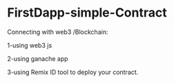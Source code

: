 # FirstDapp-simple-Contract
Connecting with web3 /Blockchain:

1-using web3 js   

2-using ganache app   

3-using Remix ID tool to deploy your contract.
